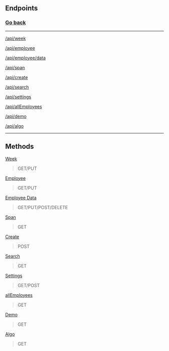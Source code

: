 ## Endpoints  
### [Go back](../README.md)
---
[/api/week](../pages/api/week/%5B...id%5D.ts)

[/api/employee](../pages/api/employee/%5Bid%5D.ts)

[/api/employee/data](../pages/api/employee/data/%5Bid%5D.tsx)

[/api/span](../pages/api/span/%5B...id%5D.ts)

[/api/create](../pages/api/create/employee.ts)

[/api/search](../pages/api/search/%5Bname%5D.tsx)

[/api/settings](../pages/api/settings)

[/api/allEmployees](../pages/api/allEmployees.ts)

[/api/demo](../pages/api/demo.ts)

[/api/algo](../pages/api/algo.ts)

---
## Methods

[Week](../pages/api/week/%5B...id%5D.ts)
> GET/PUT

[Employee](../pages/api/employee/%5Bid%5D.ts)
> GET/PUT

[Employee Data](../pages/api/employee/data/%5Bid%5D.tsx)
> GET/PUT/POST/DELETE

[Span](../pages/api/span/%5B...id%5D.ts)
> GET

[Create](../pages/api/create/employee.ts)
> POST

[Search](../pages/api/search/%5Bname%5D.tsx)
> GET

[Settings](../pages/api/settings)
> GET/POST

[allEmployees](../pages/api/allEmployees.ts)
> GET

[Demo](../pages/api/demo.ts)
> GET

[Algo](../pages/api/algo.ts)
> GET

